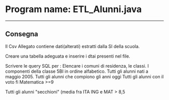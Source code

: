 # Program name: ETL_Alunni.java

---

## Consegna

Il Csv Allegato contiene dati(alterati) estratti dalla SI della scuola.

Creare una tabella adeguata e inserire i dtai presenti nel file.

Scrivere le query SQL per :
Elencare i comuni di residenza, le classi.
I componenti della classe 5BI in ordine alfabetico.
Tutti gli alunni nati a maggio 2005.
Tutti gli alunni che compiono gli anni oggi
Tutti gli alunni con il voto fi Matematica >=9

Tutti gli alunni "secchioni" (media fra ITA ING e MAT > 8,5